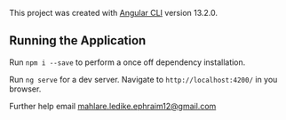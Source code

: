 

This project was created with [Angular CLI](https://github.com/angular/angular-cli) version 13.2.0.

## Running the Application

Run `npm i --save` to perform a once off dependency installation.

Run `ng serve` for a dev server. Navigate to `http://localhost:4200/` in you browser. 


Further help email mahlare.ledike.ephraim12@gmail.com
